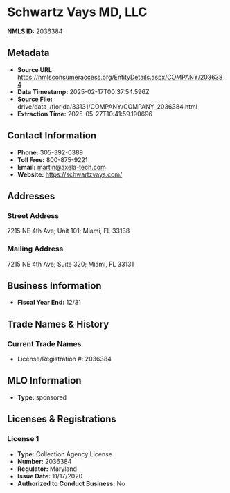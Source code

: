 # Schwartz Vays MD, LLC

**NMLS ID:** 2036384

## Metadata
- **Source URL:** https://nmlsconsumeraccess.org/EntityDetails.aspx/COMPANY/2036384
- **Data Timestamp:** 2025-02-17T00:37:54.596Z
- **Source File:** drive/data_/florida/33131/COMPANY/COMPANY_2036384.html
- **Extraction Time:** 2025-05-27T10:41:59.190696

## Contact Information
- **Phone:** 305-392-0389
- **Toll Free:** 800-875-9221
- **Email:** martin@axela-tech.com
- **Website:** https://schwartzvays.com/

## Addresses
### Street Address
7215 NE 4th Ave; Unit 101; Miami, FL 33138

### Mailing Address
7215 NE 4th Ave; Suite 320; Miami, FL 33131

## Business Information
- **Fiscal Year End:** 12/31

## Trade Names & History
### Current Trade Names
- License/Registration #: 2036384

## MLO Information
- **Type:** sponsored

## Licenses & Registrations

### License 1
- **Type:** Collection Agency License
- **Number:** 2036384
- **Regulator:** Maryland
- **Issue Date:** 11/17/2020
- **Authorized to Conduct Business:** No

